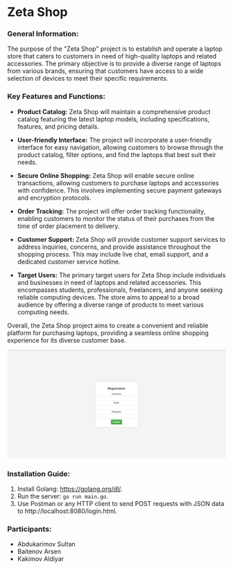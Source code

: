 # Zeta Shop

### General Information:
The purpose of the "Zeta Shop" project is to establish and operate a laptop store that caters to customers in need of high-quality laptops and related accessories. The primary objective is to provide a diverse range of laptops from various brands, ensuring that customers have access to a wide selection of devices to meet their specific requirements.

### Key Features and Functions:

* **Product Catalog:** Zeta Shop will maintain a comprehensive product catalog featuring the latest laptop models, including specifications, features, and pricing details.

* **User-friendly Interface:** The project will incorporate a user-friendly interface for easy navigation, allowing customers to browse through the product catalog, filter options, and find the laptops that best suit their needs.

* **Secure Online Shopping:** Zeta Shop will enable secure online transactions, allowing customers to purchase laptops and accessories with confidence. This involves implementing secure payment gateways and encryption protocols.

* **Order Tracking:** The project will offer order tracking functionality, enabling customers to monitor the status of their purchases from the time of order placement to delivery.

* **Customer Support:** Zeta Shop will provide customer support services to address inquiries, concerns, and provide assistance throughout the shopping process. This may include live chat, email support, and a dedicated customer service hotline.

* **Target Users:**
The primary target users for Zeta Shop include individuals and businesses in need of laptops and related accessories. This encompasses students, professionals, freelancers, and anyone seeking reliable computing devices. The store aims to appeal to a broad audience by offering a diverse range of products to meet various computing needs.

Overall, the Zeta Shop project aims to create a convenient and reliable platform for purchasing laptops, providing a seamless online shopping experience for its diverse customer base.

![alt Registration page](img.png "Registration page")

### Installation Guide:
1. Install Golang: https://golang.org/dl/.
2. Run the server: `go run main.go`.
3. Use Postman or any HTTP client to send POST requests with JSON data to http://localhost:8080/login.html.

### Participants: 
* Abdukarimov Sultan
* Baitenov Arsen
* Kakimov Aldiyar
